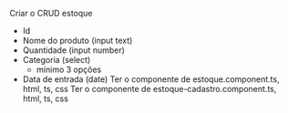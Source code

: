   Criar o CRUD estoque
  - Id
  - Nome do produto (input text)
  - Quantidade (input number)
  - Categoria (select)
    - mínimo 3 opções
  - Data de entrada (date)
  Ter o componente de estoque.component.ts, html, ts, css
  Ter o componente de estoque-cadastro.component.ts, html, ts, css
